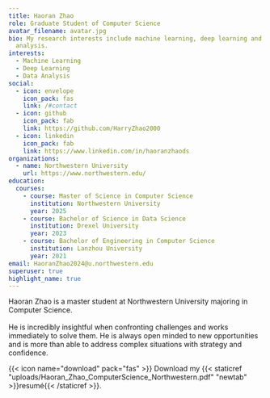 ```yaml
---
title: Haoran Zhao
role: Graduate Student of Computer Science
avatar_filename: avatar.jpg
bio: My research interests include machine learning, deep learning and data
  analysis.
interests:
  - Machine Learning
  - Deep Learning
  - Data Analysis
social:
  - icon: envelope
    icon_pack: fas
    link: /#contact
  - icon: github
    icon_pack: fab
    link: https://github.com/HarryZhao2000
  - icon: linkedin
    icon_pack: fab
    link: https://www.linkedin.com/in/haoranzhaods
organizations:
  - name: Northwestern University
    url: https://www.northwestern.edu/
education:
  courses:
    - course: Master of Science in Computer Science
      institution: Northwestern University
      year: 2025
    - course: Bachelor of Science in Data Science
      institution: Drexel University
      year: 2023
    - course: Bachelor of Engineering in Computer Science
      institution: Lanzhou University
      year: 2021
email: HaoranZhao2024@u.northwestern.edu
superuser: true
highlight_name: true
---
```

Haoran Zhao is a master student at Northwestern University majoring in Computer Science.\
\
He is incredibly insightful when confronting challenges and works immediately to solve them. He is always open minded to new opportunities and is more than able to address complex situations with strategy and confidence.

{{< icon name="download" pack="fas" >}} Download my {{< staticref "uploads/Haoran_Zhao_ComputerScience_Northwestern.pdf" "newtab" >}}resumé{{< /staticref >}}.
